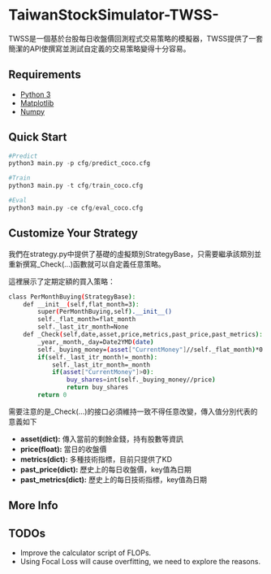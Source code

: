 # TaiwanStockSimulator-TWSS-

TWSS是一個基於台股每日收盤價回測程式交易策略的模擬器，TWSS提供了一套簡潔的API使撰寫並測試自定義的交易策略變得十分容易。

## Requirements

- [Python 3](https://www.python.org/)
- [Matplotlib](https://matplotlib.org/)
- [Numpy](http://www.numpy.org/)


## Quick Start
```python
#Predict
python3 main.py -p cfg/predict_coco.cfg

#Train
python3 main.py -t cfg/train_coco.cfg

#Eval
python3 main.py -ce cfg/eval_coco.cfg
```


## Customize Your Strategy

我們在strategy.py中提供了基礎的虛擬類別StrategyBase，只需要繼承該類別並重新撰寫_Check(...)函數就可以自定義任意策略。

這裡展示了定期定額的買入策略：

```bash
class PerMonthBuying(StrategyBase):
    def __init__(self,flat_month=3):
        super(PerMonthBuying,self).__init__()
        self._flat_month=flat_month
        self._last_itr_month=None
    def _Check(self,date,asset,price,metrics,past_price,past_metrics):
        _year,_month,_day=Date2YMD(date)
        self._buying_money=(asset["CurrentMoney"]//self._flat_month)*0.95
        if(self._last_itr_month!=_month):
            self._last_itr_month=_month
            if(asset["CurrentMoney"]>0):
                buy_shares=int(self._buying_money//price)
                return buy_shares
        return 0
```
需要注意的是_Check(...)的接口必須維持一致不得任意改變，傳入值分別代表的意義如下
- **asset(dict):** 傳入當前的剩餘金錢，持有股數等資訊
- **price(float):** 當日的收盤價
- **metrics(dict):** 多種技術指標，目前只提供了KD
- **past_price(dict):** 歷史上的每日收盤價，key值為日期
- **past_metrics(dict):** 歷史上的每日技術指標，key值為日期

## More Info



## TODOs

- Improve the calculator script of FLOPs.
- Using Focal Loss will cause overfitting, we need to explore the reasons.
